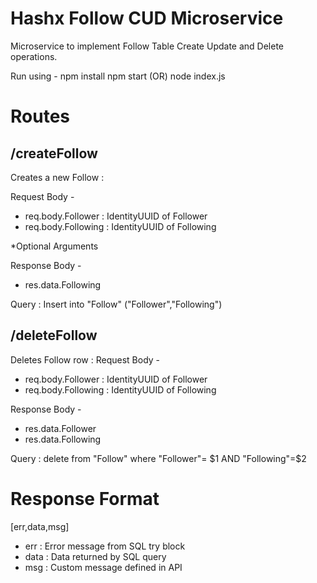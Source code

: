
# Hashx Follow CUD Microservice

Microservice to implement Follow Table Create Update and Delete operations.

Run using - 
npm install 
npm start 
(OR)
node index.js

# Routes

## /createFollow

Creates a new Follow : 

Request Body - 
 - req.body.Follower : IdentityUUID of Follower
 - req.body.Following : IdentityUUID of Following



 *Optional Arguments 
 
Response Body -
- res.data.Following

Query : Insert into "Follow" ("Follower","Following") 




## /deleteFollow

Deletes Follow row : 
Request Body - 
 - req.body.Follower : IdentityUUID of Follower
 - req.body.Following : IdentityUUID of Following

 Response Body -
- res.data.Follower
- res.data.Following


Query : delete from "Follow" where "Follower"= $1 AND "Following"=$2



# Response Format

[err,data,msg]

 - err : Error message from SQL try block
 - data : Data returned by SQL query
 - msg : Custom message defined in API






